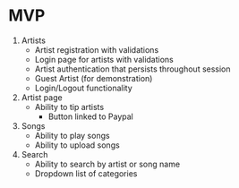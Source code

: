 # MVP

1. Artists
    * Artist registration with validations
    * Login page for artists with validations
    * Artist authentication that persists throughout session
    * Guest Artist (for demonstration)
    * Login/Logout functionality
2. Artist page
    * Ability to tip artists
        * Button linked to Paypal
3. Songs
    * Ability to play songs
    * Ability to upload songs
4. Search
    * Ability to search by artist or song name
    * Dropdown list of categories

